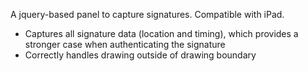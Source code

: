 A jquery-based panel to capture signatures. Compatible with iPad.

* Captures all signature data (location and timing), which provides a stronger case when authenticating the signature
* Correctly handles drawing outside of drawing boundary

